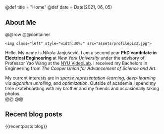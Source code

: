 @def title = "Home"
@def date = Date(2021, 06, 05)

## About Me
@@row
@@container
~~~
<img class="left" style="width:30%;" src="assets/profilepic3.jpg">
~~~
Hello. My name is Nikola Janjušević. I am a second year **PhD candidate in
Electrical Engineering** at *New York University* under the advisory of
Professor Yao Wang at the [NYU VideoLab](https://wp.nyu.edu/videolab/).  I
received my Bachelors in Engineering from *The Cooper Union for Advancement of
Science and Art*.

My current interests are in *sparse representation-learning*, *deep-learning via algorithm unrolling*, and *optimization*. Outside of academia I spend my time
skateboarding with my brother and my friends and occasionally taking photos.  
@@
@@

## Recent blog posts
{{recentposts blog}}


